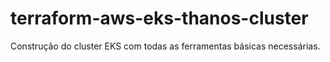 # terraform-aws-eks-thanos-cluster
Construção do cluster EKS com todas as ferramentas básicas necessárias.
